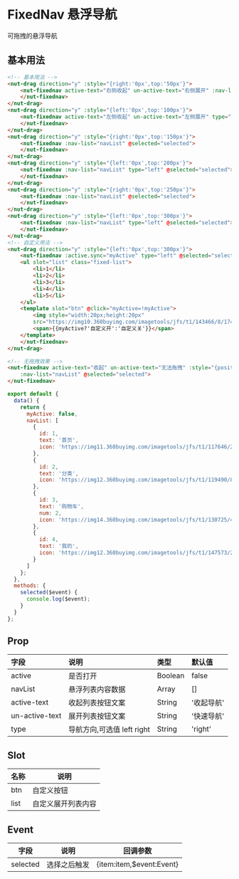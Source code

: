 # FixedNav 悬浮导航

可拖拽的悬浮导航

## 基本用法

```html
<!-- 基本用法 -->
<nut-drag direction="y" :style="{right:'0px',top:'50px'}">
    <nut-fixednav active-text="右侧收起" un-active-text="右侧展开" :nav-list="navList" @selected="selected">
    </nut-fixednav>
</nut-drag>
<nut-drag direction="y" :style="{left:'0px',top:'100px'}">
    <nut-fixednav active-text="左侧收起" un-active-text="左侧展开" type="left" :nav-list="navList" @selected="selected">
    </nut-fixednav>
</nut-drag>
<nut-drag direction="y" :style="{right:'0px',top:'150px'}">
    <nut-fixednav :nav-list="navList" @selected="selected">
    </nut-fixednav>
</nut-drag>
<nut-drag direction="y" :style="{left:'0px',top:'200px'}">
    <nut-fixednav :nav-list="navList" type="left" @selected="selected">
    </nut-fixednav>
</nut-drag>
<nut-drag direction="y" :style="{right:'0px',top:'250px'}">
    <nut-fixednav :nav-list="navList" @selected="selected">
    </nut-fixednav>
</nut-drag>
<nut-drag direction="y" :style="{left:'0px',top:'300px'}">
    <nut-fixednav :nav-list="navList" type="left" @selected="selected">
    </nut-fixednav>
</nut-drag>
<!-- 自定义用法 -->
<nut-drag direction="y" :style="{left:'0px',top:'300px'}">
    <nut-fixednav :active.sync="myActive" type="left" @selected="selected">
    <ul slot="list" class="fixed-list">
        <li>1</li>
        <li>2</li>
        <li>3</li>
        <li>4</li>
        <li>5</li>
    </ul>
    <template slot="btn" @click="myActive=!myActive">
        <img style="width:20px;height:20px"
        src="https://img10.360buyimg.com/imagetools/jfs/t1/143466/8/1743/6993/5ef9fb50E10f30d87/993e4e681fc50cac.png" />
        <span>{{myActive?'自定义开':'自定义关'}}</span>
    </template>
    </nut-fixednav>
</nut-drag>

<!-- 无拖拽效果 -->
<nut-fixednav active-text="收起" un-active-text="无法拖拽" :style="{position:'fixed',bottom:'10px',right:'0px'}"
    :nav-list="navList" @selected="selected">
</nut-fixednav>
```

``` javascript
export default {
  data() {
    return {
      myActive: false,
      navList: [
        {
          id: 1,
          text: '首页',
          icon: 'https://img11.360buyimg.com/imagetools/jfs/t1/117646/2/11112/1297/5ef83e95E81d77f05/daf8e3b1c81e3c98.png'
        },
        {
          id: 2,
          text: '分类',
          icon: 'https://img12.360buyimg.com/imagetools/jfs/t1/119490/8/9568/1798/5ef83e95E968c69a6/dd029326f7d5042e.png'
        },
        {
          id: 3,
          text: '购物车',
          num: 2,
          icon: 'https://img14.360buyimg.com/imagetools/jfs/t1/130725/4/3157/1704/5ef83e95Eb976644f/b36c6cfc1cc1a99d.png'
        },
        {
          id: 4,
          text: '我的',
          icon: 'https://img12.360buyimg.com/imagetools/jfs/t1/147573/29/1603/1721/5ef83e94E1393a678/5ddf1695ec989373.png'
        }
      ]
    };
  },
  methods: {
    selected($event) {
      console.log($event);
    }
  }
};
```

## Prop
| 字段           | 说明                       | 类型    | 默认值     |
|:---------------|:---------------------------|:--------|:-----------|
| active         | 是否打开                   | Boolean | false      |
| navList        | 悬浮列表内容数据           | Array   | []         |
| active-text    | 收起列表按钮文案           | String  | '收起导航' |
| un-active-text | 展开列表按钮文案           | String  | '快速导航' |
| type           | 导航方向,可选值 left right | String  | 'right'     |


## Slot

| 名称 | 说明               |
|------|--------------------|
| btn  | 自定义按钮         |
| list | 自定义展开列表内容 |

## Event

| 字段     | 说明         | 回调参数                 |
|----------|--------------|--------------------------|
| selected | 选择之后触发 | {item:item,$event:Event} |